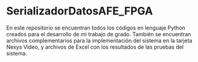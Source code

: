 # SerializadorDatosAFE_FPGA
En este repositorio se encuentran todos los códigos en lenguaje Python creados para el desarrollo de mi trabajo de grado. También se encuentran archivos complementarios para la implementación del sistema en la tarjeta Nexys Video, y archivos de Excel con los resultados de las pruebas del sistema.
